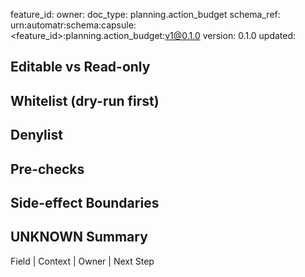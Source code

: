 feature_id: <feature-id>
owner: <team-or-person>
doc_type: planning.action_budget
schema_ref: urn:automatr:schema:capsule:<feature_id>:planning.action_budget:v1@0.1.0
version: 0.1.0
updated: <YYYY-MM-DD>

## Editable vs Read-only
<TBD>

## Whitelist (dry-run first)
<TBD>

## Denylist
<TBD>

## Pre-checks
<TBD>

## Side-effect Boundaries
<TBD>

## UNKNOWN Summary
Field | Context | Owner | Next Step
